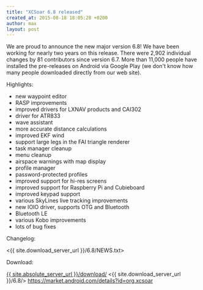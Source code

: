 ```yaml
---
title: "XCSoar 6.8 released"
created_at: 2015-08-18 18:05:28 +0200
author: max
layout: post
---
```


We are proud to announce the new major version 6.8!  We have been
working for nearly two years on this release.  There were 2,902
individual changes by 81 contributors since version 6.7.  More than
11,000 people have installed the pre-releases on Android via Google
Play (we don't know how many people downloaded directly from our web
site).

Highlights:

* new waypoint editor
* RASP improvements
* improved drivers for LXNAV products and CAI302
* driver for ATR833
* wave assistant
* more accurate distance calculations
* improved EKF wind
* support large legs in the FAI triangle renderer
* task manager cleanup
* menu cleanup
* airspace warnings with map display
* profile manager
* password-protected profiles
* improved support for hi-res screens
* improved support for Raspberry Pi and Cubieboard
* improved keypad support
* various SkyLines live tracking improvements
* new IOIO driver, supports OTG and Bluetooth
* Bluetooth LE
* various Kobo improvements
* lots of bug fixes

Changelog:

 <{{ site.download_server_url }}/6.8/NEWS.txt>

Download:

 [{{ site.absolute_server_url }}/download/](/download/)
 <{{ site.download_server_url }}/6.8/>
 <https://market.android.com/details?id=org.xcsoar>

